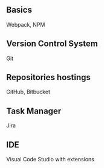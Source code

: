 ## Basics
Webpack, NPM

## Version Control System
Git

## Repositories hostings
GitHub, Bitbucket

## Task Manager
Jira

## IDE
Visual Code Studio with extensions
